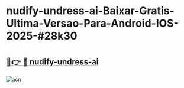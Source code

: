 # nudify-undress-ai-Baixar-Gratis-Ultima-Versao-Para-Android-IOS-2025-#28k30

# <h2><a href="https://ainizakaria.my?title=nudify-undress-ai&ref=24M">🔗👉 🔴 nudify-undress-ai</a></h2>

[![acn](https://github.com/user-attachments/assets/0f9c940e-d8b0-45ae-aac7-cd30a18b3e1c)](https://ainizakaria.my?title=nudify-undress-ai&ref=24M)

